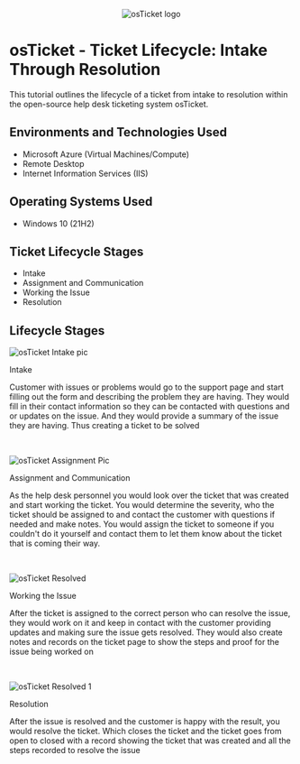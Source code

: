 <p align="center">
<img src="https://i.imgur.com/Clzj7Xs.png" alt="osTicket logo"/>
</p>

<h1>osTicket - Ticket Lifecycle: Intake Through Resolution</h1>
This tutorial outlines the lifecycle of a ticket from intake to resolution within the open-source help desk ticketing system osTicket.<br />


<h2>Environments and Technologies Used</h2>

- Microsoft Azure (Virtual Machines/Compute)
- Remote Desktop
- Internet Information Services (IIS)

<h2>Operating Systems Used </h2>

- Windows 10</b> (21H2)

<h2>Ticket Lifecycle Stages</h2>

- Intake
- Assignment and Communication
- Working the Issue
- Resolution

<h2>Lifecycle Stages</h2>

<p>
  
  ![osTicket Intake pic](https://github.com/user-attachments/assets/5e856059-8366-4425-8636-3de9c29f4fe4)
  
</p>
<p>

Intake

Customer with issues or problems would go to the support page and start filling out the form and describing the problem they are having. They would fill in their contact information so they can be contacted with questions and or updates on the issue. And they would provide a summary of the issue they are having. Thus creating a ticket to be solved
</p>
<br />

<p>
  
![osTicket Assignment Pic](https://github.com/user-attachments/assets/644589a6-25d3-4808-8c36-1ce2a854b230)
  
</p>
<p>

Assignment and Communication

As the help desk personnel you would look over the ticket that was created and start working the ticket. You would determine the severity, who the ticket should be assigned to and contact the customer with questions if needed and make notes. You would assign the ticket to someone if you couldn't do it yourself and contact them to let them know about the ticket that is coming their way.
</p>
<br />

<p>
  
  ![osTicket Resolved](https://github.com/user-attachments/assets/1459b643-e833-42ca-bad3-a49cad905cfc)
  
</p>
<p>

Working the Issue

After the ticket is assigned to the correct person who can resolve the issue, they would work on it and keep in contact with the customer providing updates and making sure the issue gets resolved. They would also create notes and records on the ticket page to show the steps and proof for the issue being worked on
</p>
<br />


<p>
  
![osTicket Resolved 1](https://github.com/user-attachments/assets/b0b9c5e3-cf48-492c-a001-7aac61d00106)
</p>
<p>

Resolution

After the issue is resolved and the customer is happy with the result, you would resolve the ticket. Which closes the ticket and the ticket goes from open to closed with a record showing the ticket that was created and all the steps recorded to resolve the issue
</p>
<br />
